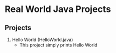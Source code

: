 # Real World Java Projects

## Projects

   1. Hello World (HelloWorld.java)
      - This project simply prints Hello World